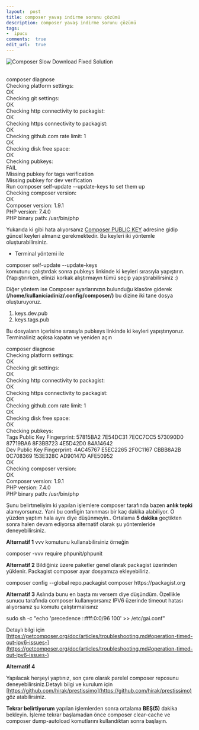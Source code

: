 ```yaml
---
layout:  post
title: composer yavaş indirme sorunu çözümü
description: composer yavaş indirme sorunu çözümü
tags:
-  ipucu
comments:  true
edit_url:  true
---
```

![Composer Slow Download Fixed Solution](https://raw.githubusercontent.com/yuceltoluyag/yuceltoluyag.github.io/master/uploads/composer.jpeg)<div  class="showyourterms"><div  class="type"  data-action="command"  data-delay="400"><br />composer diagnose</div><div  class="line yellow"  data-delay="400">Checking platform settings: <br /><div  class="green">OK</div></div><div  class="line yellow"  data-delay="400">Checking git settings: <br /><div  class="green">OK</div></div><div  class="line yellow"  data-delay="400">Checking http connectivity to packagist: <br /><div  class="green">OK</div></div><div  class="line yellow"  data-delay="400">Checking https connectivity to packagist: <br /><div  class="green">OK</div></div><div  class="line yellow"  data-delay="400">Checking github.com rate limit: 1 </div><div  class="line yellow"  data-delay="400"><div  class="green">OK</div></div><div  class="line yellow"  data-delay="400">Checking disk free space: <br /><div  class="green">OK</div></div><div  class="line yellow"  data-delay="400">Checking pubkeys: <br /><div  class="red">FAIL</div></div><div  class="line yellow"  data-delay="400"><div  class="red">Missing pubkey for tags verification </div></div><div  class="line yellow"  data-delay="400"><div  class="red">Missing pubkey for dev verification </div></div><div  class="line yellow"  data-delay="400">Run composer self-update --update-keys to set them up </div><div  class="line yellow"  data-delay="400">Checking composer version: <br /><div  class="green">OK</div></div><div  class="line yellow"  data-delay="400">Composer version: 1.9.1 </div><div  class="line yellow"  data-delay="400">PHP version: 7.4.0 </div><div  class="line yellow"  data-delay="400">PHP binary path: /usr/bin/php </div></div>

Yukarıda ki gibi hata alıyorsanız [Composer PUBLIC KEY](https://composer.github.io/pubkeys.html) adresine gidip güncel keyleri almanız gerekmektedir. Bu keyleri iki yöntemle oluşturabilirsiniz.
* Terminal yöntemi ile
<div  class="showyourterms"><div  class="type"  data-action="command"  data-delay="400">composer self-update --update-keys</div></div>
komutunu çalıştırdak sonra pubkeys linkinde ki keyleri sırasıyla yapıştırın. (Yapıştırırken, elinizi korkak alıştırmayın tümü seçip yapıştırabilirsiniz :)

Diğer yöntem ise Composer ayarlarınızın bulunduğu klasöre giderek (**/home/kullaniciadiniz/.config/composer/)** bu dizine iki tane dosya oluşturuyoruz.
1.  keys.dev.pub
2.  keys.tags.pub

Bu dosyaların içerisine sırasıyla pubkeys linkinde ki keyleri yapıştırıyoruz. Terminaliniz açıksa kapatın ve yeniden açın
<div  class="showyourterms"><div  class="type"  data-action="command"  data-delay="400">composer diagnose</div><div  class="line yellow"  data-delay="400">Checking platform settings: <br /><div  class="green">OK</div></div><div  class="line yellow"  data-delay="400">Checking git settings: <br /><div  class="green">OK</div></div><div  class="line yellow"  data-delay="400">Checking http connectivity to packagist: <br /><div  class="green">OK</div></div><div  class="line yellow"  data-delay="400">Checking https connectivity to packagist: <br /><div  class="green">OK</div></div><div  class="line yellow"  data-delay="400">Checking github.com rate limit: 1 </div><div  class="line yellow"  data-delay="400"><div  class="green">OK</div></div><div  class="line yellow"  data-delay="400">Checking disk free space: <br /><div  class="green">OK</div></div><div  class="line yellow"  data-delay="400">Checking pubkeys: </div><div  class="line yellow"  data-delay="400"><div  class="green">Tags Public Key Fingerprint: 57815BA2 7E54DC31 7ECC7CC5 573090D0 87719BA6 8F3BB723 4E5D42D0 84A14642 </div></div><div  class="line yellow"  data-delay="400"><div  class="green">Dev Public Key Fingerprint: 4AC45767 E5EC2265 2F0C1167 CBBB8A2B 0C708369 153E328C AD90147D AFE50952 </div></div><div  class="line yellow"  data-delay="400"><div  class="green">OK</div></div><div  class="line yellow"  data-delay="400">Checking composer version: <br /><div  class="green">OK</div></div><div  class="line yellow"  data-delay="400">Composer version: 1.9.1 </div><div  class="line yellow"  data-delay="400">PHP version: 7.4.0 </div><div  class="line yellow"  data-delay="400">PHP binary path: /usr/bin/php </div></div>

Şunu belirtmeliyim ki yapılan işlemlere composer tarafında bazen **anlık tepki** alamıyorsunuz. Yani bu configin tanınması bir kaç dakika alabiliyor. O yüzden yaptım hala aynı diye düşünmeyin.. Ortalama **5 dakika** geçtikten sonra halen devam ediyorsa alternatif olarak şu yöntemleride deneyebilirsiniz.

**Alternatif 1**
vvv komutunu kullanabilirsiniz örneğin
<div  class="showyourterms"><div  class="type"  data-action="command"  data-delay="400">composer -vvv require phpunit/phpunit</div></div>

**Alternatif 2**
Bildiğiniz üzere paketler genel olarak packagist üzerinden yüklenir. Packagist composer ayar dosyamıza ekleyebiliriz.
<div  class="showyourterms"><div  class="type"  data-action="command"  data-delay="400">composer config --global repo.packagist composer https://packagist.org</div></div>

**Alternatif 3**
Aslında bunu en başta mı versem diye düşündüm. Özellikle sunucu tarafında composer kullanıyorsanız IPV6 üzerinde timeout hatası alıyorsanız şu komutu çalıştırmalısınız
<div  class="showyourterms"><div  class="type"  data-action="command"  data-delay="400">sudo sh -c "echo 'precedence ::ffff:0:0/96 100' &gt;&gt; /etc/gai.conf"</div></div>

Detaylı bilgi için [https://getcomposer.org/doc/articles/troubleshooting.md#operation-timed-out-ipv6-issues-](https://getcomposer.org/doc/articles/troubleshooting.md#operation-timed-out-ipv6-issues-)

**Alternatif 4**

Yapılacak herşeyi yaptınız, son çare olarak parelel composer reposunu deneyebilirsiniz.Detaylı bilgi ve kurulum için [https://github.com/hirak/prestissimo](https://github.com/hirak/prestissimo) göz atabilirsiniz.


**Tekrar belirtiyorum** yapılan işlemlerden sonra ortalama **BEŞ(5)** dakika bekleyin. İşleme tekrar başlamadan önce composer clear-cache ve composer dump-autoload komutlarını kullandıktan sonra başlayın.
